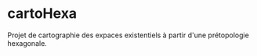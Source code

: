 # cartoHexa
Projet de cartographie des expaces existentiels à partir d'une prétopologie hexagonale.
